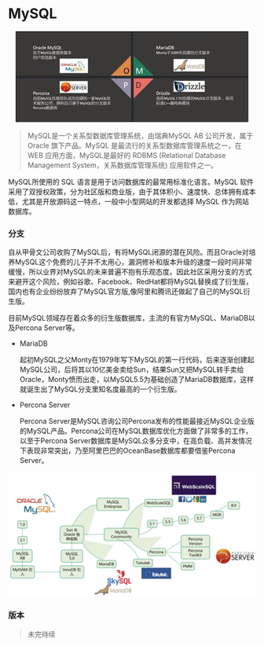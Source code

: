 
<!-- tags:  -->
<!-- created: 2020-08-22 18:15 -->

# MySQL

<center> 

![](./2020.08.22-MySQL-logo.jpg)

</center>

> MySQL是一个关系型数据库管理系统，由瑞典MySQL AB 公司开发，属于 Oracle 旗下产品。MySQL 是最流行的关系型数据库管理系统之一，在 WEB 应用方面，MySQL是最好的 RDBMS (Relational Database Management System，关系数据库管理系统) 应用软件之一。

<!-- more -->

MySQL所使用的 SQL 语言是用于访问数据库的最常用标准化语言。MySQL 软件采用了双授权政策，分为社区版和商业版，由于其体积小、速度快、总体拥有成本低，尤其是开放源码这一特点，一般中小型网站的开发都选择 MySQL 作为网站数据库。


### 分支

自从甲骨文公司收购了MySQL后，有将MySQL闭源的潜在风险。而且Oracle对培养MySQL这个免费的儿子并不太用心，漏洞修补和版本升级的速度一段时间非常缓慢，所以业界对MySQL的未来普遍不抱有乐观态度。因此社区采用分支的方式来避开这个风险，例如谷歌、Facebook、RedHat都将MySQL替换成了衍生版，国内也有企业纷纷放弃了MySQL官方版,像阿里和腾讯还做起了自己的MySQL衍生版。

目前MySQL领域存在着众多的衍生版数据库，主流的有官方MySQL、MariaDB以及Percona Server等。

- MariaDB

    起初MySQL之父Monty在1979年写下MySQL的第一行代码，后来逐渐创建起MySQL公司，后将其以10亿美金卖给Sun，结果Sun又把MySQL转手卖给Oracle，Monty愤而出走，以MySQL5.5为基础创造了MariaDB数据库，这样就诞生出了MySQL分支里知名度最高的一个衍生版。

- Percona Server

    Percona Server是MySQL咨询公司Percona发布的性能最接近MySQL企业版的MySQL产品。Percona公司在MySQL数据库优化方面做了非常多的工作，以至于Percona Server数据库是MySQL众多分支中，在高负载、高并发情况下表现非常突出，乃至阿里巴巴的OceanBase数据库都要借鉴Percona Server。


<center> 

![](./2020.08.22-MySQL-branches.jpg)

</center>


### 版本

> 未完待续